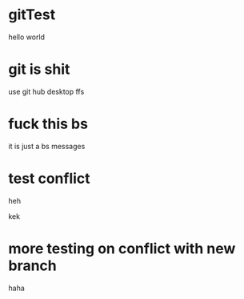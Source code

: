 # gitTest

hello world

# git is shit

use git hub desktop ffs

# fuck this bs

it is just a bs messages

# test conflict

heh

kek

# more testing on conflict with new branch

haha